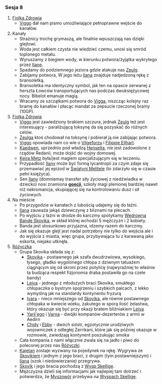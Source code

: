 ### Sesja 8
1. [Fiolka Zdrowia](#l_fiolka_zdrowia)
    * [Viggo](#p_viggo_regner) dał nam pismo umożliwiające pełnoprawne wejście do kanałów.
2. Kanały
    * Strażnicy trochę grymaszą, ale finalnie wpuszczają nas dzięki glejtowi.
    * Woda jest całkiem czysta nie wiedzieć czemu, unosi się smród topionego metalu.
    * Wyruszamy z biegiem wody, w kierunku potwora/żyjątka wykrytego przez [Ilanę](#g_ilana).
    * Spadamy do podziemnego jeziora gdzie atakuje nas [Zeulg](#b_zeulg).
    * Zabijamy potwora, W jego leżu [Ilana](#g_ilana) znajduje nadjedzoną rękę z bransoletką. 
    * Bransoletka ma identyczny symbol, jak ten na opasce zerwanej z herszta Łowców transportujących nas podczas dwuksiężycowej nocy. Bibelot emanuje magią.
    * Wracamy ze szczątkami potwora do [Vigga](#p_viggo_regner), niszcząc kolejny raz bramę do kanałów i płacąc mandat za zepsucie rzeczonej bramy (10GP).
3. [Fiolka Zdrowia](#l_fiolka_zdrowia)
    * [Viggo](#p_viggo_regner) jest zawiedziony brakiem szczura, jednak [Zeulg](#b_zeulg) też jest interesujący - paraliżującą toksynę da się pozyskać do różnych celów.
    * [Zeulga](#b_zeulg) ktoś chodował na toksynę i pobierał ją nie zabijając potwora.
    * [Viggo](#p_viggo_regner) opowiada nam co wie o [Vilgeforzu](#p_vilgeforz) i [Filippie Eilhart](#p_filippa_eilhart).
    * [Kaedwen](#l_kaedwen), uprzednio pod władzą [Henselta](#p_krol_henselt), nie jest zadowolone z rządów Redanii, może dojść do wojny domowej.
    * [Keira Metz](#p_keira_metz) była/jest magiem specjalizującym się w leczeniu.
    * Przypadłość [Ilany](#g_ilana) może być formą lycantropii za czym zdaje się przemawiać jej epizod w [Świątyni Melitele](#l_smelitele) (to zdarzyło się w czasie pełni księżyca).
    * Sen [Ilany](#g_ilana) (domniemay transfer siły życiowej z niedźwiadka w dziecko) nosi znamiona [**goecji**](#r_goecja), szkoły magi plenionej bardziej nawet niż nekromancja, skupiającej się na kontrolowaniu dusz i sił życiowych.
4. Na mieście
    * Po przygodzie w kanałach z lubością udajemy się do łaźni.
    * [Ilana](#g_ilana) zauważa jakąś dziewczynę z bliznami na plecach.
    * Po wyjściu z łaźni w drodze do karczmy spotykamy [Wędrowną Bandę Skovika](#p_wedrowna_banda_skovika), w skład której wchodzi 5 mężczyzn i 2 kobiety.
    * Banda jest stosunkowo przyjazna, idzemy razem do karczmy.
    * Jak się okazuje glejt jest nadal potrzebny nie tylko do wejścia ale i do wyjścia z miasta, więc grupa, przybywająca tu z karawaną jako eskorta, niejako utknęła.
5. [Różyczka](#l_rozyczka)
    * Grupa Skovika składa się z:
        * [Skovika](#p_skovik) - postawnego jak szafa dwudrzwiowa, wysokiego, łysego, gładko wygolonego chłopa z dziwnym tatuażem ciągnącym się od skroni przez potylicę (najwyraźniej to właśnie ta budząca respekt fizjonomia draba postawiła go na czele bandy)
        * [Leiva](#p_leiv) - jednego z młodszych braci Skovika, smukłego chłopaczka o bystrym spojrzeniu i szybkich palcach, z lekko wymyślną jak na standardy kontynentu fryzurą
        * [Ivara](#p_ivar) - nieco mniejszego od [Skovika](#p_skovik), ale równie postawnego chłopaka w kwiecie wieku, zakutego w sporą ilość żelastwa, który okazuje się być przy okazji bratem bliźniakiem [Leiva](#p_leiv)
        * [Yarii'ego](#p_yarii) i [Varna](#p_varn) - dwójki kompanów-dezerterów z armii w Aedirn
        * [Chidy](#p_chida) i [Ebby](#p_ebba) - dwóch sióstr, egzotycznie urodziwych wojowniczek z odległej Zerrikani, które jak się później okazuje w rozmowie, zwiedzają kontynent poszukując smoka
    * Cała kompania z nami włącznie zwala się na jadło i piwo do poleconej przez nas [Różyczki](#l_rozyczka).
    * [Kajetan](#g_kajetan) zostaje wyzwany na pojedynek na rękę. Wygrywa ze [Skovikiem](#p_skovik) i jednym z jego braci, z drugim (tym postawniejszym) i [Ilaną](#g_ilana) (szok i niedowierzanie) przegrywa.
    * [Skovik](#p_skovik) i jego bracia pochodzą z [Wysp Skellige](#l_wyspy_skellige). 
    * Mężczyzna dzieli się informacjami jak najlepiej tam dotrzeć i potwierdza, że [Myszowór](#p_myszowor) przebywa na [Wyspach Skellige](#l_wyspy_skellige).